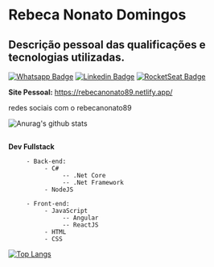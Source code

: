 # Rebeca Nonato Domingos
## Descrição pessoal das qualificações e tecnologias utilizadas.


[![Whatsapp Badge](https://img.shields.io/badge/-WhatsApp-6633cc?style=flat-square&logo=Whatsapp&logoColor=white&color=black&link=https://whats.link/eduardojose)](https://api.whatsapp.com/send?phone=5531994298913)
[![Linkedin Badge](https://img.shields.io/badge/-Linkedin-6633cc?style=flat-square&logo=Linkedin&logoColor=white&color=black&link=https://www.linkedin.com/in/eduarddojose/)](https://www.linkedin.com/in/rebecanonato89/)
[![RocketSeat Badge](https://img.shields.io/badge/-RocketSeat-6633cc?style=flat-square&logo=Polymer-Project&logoColor=white&color=black&link=https://app.rocketseat.com.br/me/eduardo-jose-1594223134)](https://app.rocketseat.com.br/me/rebecanonato89)

**Site Pessoal:** https://rebecanonato89.netlify.app/

redes sociais com o rebecanonato89

![Anurag's github stats](https://github-readme-stats.vercel.app/api?username=REBECANONATO&show_icons=true&theme=radical)

##
 **Dev Fullstack**

```
     - Back-end: 
          - C# 
               -- .Net Core
               -- .Net Framework
          - NodeJS
```
```
     - Front-end:
          - JavaScript
               -- Angular
               -- ReactJS
          - HTML
          - CSS
```

[![Top Langs](https://github-readme-stats.vercel.app/api/top-langs/?username=REBECANONATO&layout=compact)](https://github.com/REBECANONATO/github-readme-stats)
